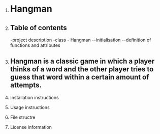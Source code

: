 1. # Hangman 
2. ## Table of contents
    -project description
    -class - Hangman
    --initialisation
    --definition of functions and attributes

3. ## Hangman is a classic game in which a player thinks of a word and the other player tries to guess that word within a certain amount of attempts.

4. Installation instructions
5. Usage instructions
6. File structre
7. License information
